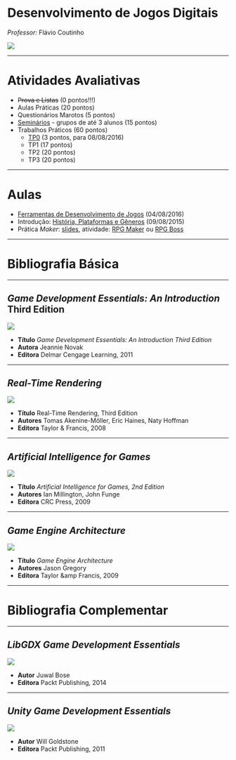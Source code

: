 <!--
bespokeEvent: bullets.disable
-->

# Desenvolvimento de Jogos Digitais

*Professor:* Flávio Coutinho

<img class="portrait" src="images/flavio-avatar.jpg">

---
# Atividades Avaliativas

- ~~Prova e Listas~~ (0 pontos!!!)
- Aulas Práticas (20 pontos)
- Questionários Marotos (5 pontos)
- [Seminários][seminar] - grupos de até 3 alunos (15 pontos)
- Trabalhos Práticos (60 pontos)
  - [TP0][tp0] (3 pontos, para 08/08/2016)
  - TP1[][tp1] (17 pontos)
  - TP2[][tp2] (20 pontos)
  - TP3 (20 pontos)

[tp0]: http://fegemo.github.io/cefet-web/assignments/tp0/#9
[tp1]: https://github.com/fegemo/cefet-games/tree/master/assignments/tp1
[tp2]: https://github.com/fegemo/cefet-games/tree/master/assignments/tp2
[final]: https://github.com/fegemo/cefet-games/tree/master/assignments/final
[seminar]: https://github.com/fegemo/cefet-games/tree/master/assignments/seminar

---
# Aulas

- [Ferramentas de Desenvolvimento de Jogos](classes/tools/) (04/08/2016)
- Introdução: [História, Plataformas e Gêneros](classes/intro/) (09/08/2015)
- Prática _Maker_: [slides](classes/rpgmaker),
  atividade: [RPG Maker][activity-rpgmaker] ou [RPG Boss][activity-rpgboss]



[activity-rpgmaker]: https://github.com/fegemo/cefet-games/tree/master/assignments/rpgmaker
[activity-gamemaker]: https://github.com/fegemo/cefet-games/tree/master/assignments/gamemaker
[activity-robocode]: https://github.com/fegemo/cefet-games/tree/master/assignments/robocode
[activity-rpgboss]: https://github.com/fegemo/cefet-games/tree/master/assignments/rpgboss

<!--
- Introdução: [Jogadores, Narrativa, Gameplay](classes/intro2/) (25/08/2015)
  - Prática Game Maker: [atividade][activity-gamemaker]
- IA: [Algoritmos de Busca com Adversários](attachments/IA 02 - AdversarialSearch.pptx) (03/09/2015)
- Introdução: [_Level Design_, Equipe, Produção](classes/intro3/) (08/09/2015)
- IA: [Agentes Inteligentes](attachments/IA 01 - Agentes.pptx) (15/09/2015)
  - Prática Robocode: [atividade][activity-robocode]

<!--
## Aulas (2)

- IA: [Movimentação cinemática, dinâmica e _steering_](attachments/IA 03 - Movimentação Simples.pptx) (22/09/2015)
  - Prática de Movimentação: [atividade][activity-kinematics], [código seminal][activity-kinematics-starter]
- IA: [_Pathfinding_ usando Grafos](classes/pathfinding) (06/10/2015)
  - Prática de A*: [atividade][activity-pathfinding], [código seminal][activity-pathfinding-starter]
- Acessibilidade: [Aula de Introdução](attachments/game-accessibility/Acessibilidade em Jogos.pptx) (15/10/2015)
  - Prática de Acessibilidade: [atividade][activity-access]
- IA: [Representação do Mundo](attachments/IA 03 - Movimentação Simples.pptx) (20/10/2015)
- IA: [Tomada de Decisão](classes/decision-making/) (22/10/2015)
- CG: [_Pipeline_ Programável](http://fegemo.github.io/cefet-cg/classes/programmable-pipeline/) (29/10/2015)

[activity-kinematics]: https://github.com/fegemo/cefet-games/tree/master/assignments/kinematics
[activity-kinematics-starter]:https://github.com/fegemo/cefet-games-cinematica/archive/exercicio-cinematica.zip
[activity-pathfinding]: https://github.com/fegemo/cefet-games/tree/master/assignments/pathfinding
[activity-pathfinding-starter]: https://github.com/fegemo/cefet-games-pathfinding/archive/exercise-heuristic.zip
[activity-access]: https://github.com/fegemo/cefet-games/tree/master/assignments/gameover


## Aulas (3)

- CG: [Renderização em Tempo-Real](classes/realtime-rendering-pt1) (03/11/2015)
- CG: [Renderização em Tempo-Real](classes/realtime-rendering-pt2) (parte 2) (05/11/2015)
- CG: [Animação de Personagens](classes/animation) (17/11/2015)
- [Física para Jogos](classes/physics) (19/11/2015)
- [Jogos em Rede](classes/networking) (24/11/2015)
--->

---
# Bibliografia Básica

---
## _Game Development Essentials: An Introduction_ Third Edition

<div class="book-cover-container">
  <img class="book-cover" src="images/book-game-development-essentials-intro.jpg">
  <div class="book-left"></div>
</div>

- **Título**	_Game Development Essentials: An Introduction Third Edition_
- **Autora**	Jeannie Novak
- **Editora**	Delmar Cengage Learning, 2011

---
## _Real-Time Rendering_

<div class="book-cover-container">
  <img class="book-cover" src="images/book-rtr3.jpg">
  <div class="book-left"></div>
</div>

- **Título**	Real-Time Rendering, Third Edition
- **Autores**	Tomas Akenine-Möller, Eric Haines, Naty Hoffman
- **Editora**	Taylor &amp; Francis, 2008

---
## _Artificial Intelligence for Games_

<div class="book-cover-container">
  <img class="book-cover" src="images/book-ai-for-games.jpg">
  <div class="book-left book-light"></div>
</div>

- **Título**	_Artificial Intelligence for Games, 2nd Edition_
- **Autores**	Ian Millington, John Funge
- **Editora**	CRC Press, 2009

---
## _Game Engine Architecture_

<div class="book-cover-container">
  <img class="book-cover" src="images/book-game-engine-architecture.jpg">
  <div class="book-left book-light"></div>
</div>

- **Título**	_Game Engine Architecture_
- **Autores**	Jason Gregory
- **Editora**	Taylor &amp Francis, 2009

---
# Bibliografia Complementar

---
## _LibGDX Game Development Essentials_

<div class="book-cover-container">
  <img class="book-cover" src="images/book-libgdx.jpg">
  <div class="book-left"></div>
</div>

- **Autor** Juwal Bose
- **Editora** Packt Publishing, 2014

---
## _Unity Game Development Essentials_

<div class="book-cover-container">
  <img class="book-cover" src="images/book-unity.jpg">
  <div class="book-left"></div>
</div>

- **Autor** Will Goldstone
- **Editora** Packt Publishing, 2011
